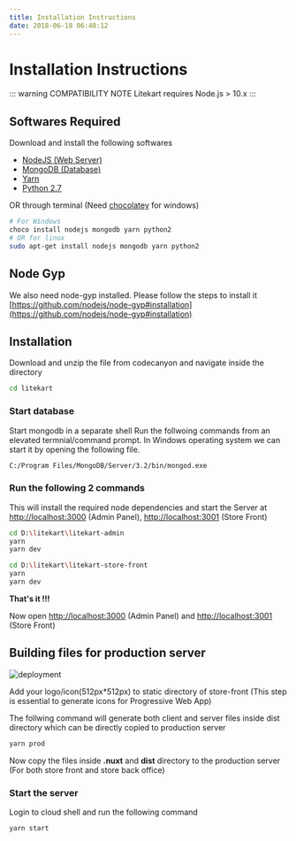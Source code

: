 ```yaml
---
title: Installation Instructions
date: 2018-06-18 06:40:12
---
```


# Installation Instructions
::: warning COMPATIBILITY NOTE
Litekart requires Node.js > 10.x
:::

## Softwares Required
Download and install the following softwares
- [NodeJS (Web Server)](https://nodejs.org/en/)
- [MongoDB (Database)](https://www.mongodb.com/)
- [Yarn](https://yarnpkg.com/en/docs/install)
- [Python 2.7](https://www.python.org/downloads/release/python-2715/)

OR through terminal (Need [chocolatey](https://chocolatey.org/) for windows)
``` bash
# For Windows
choco install nodejs mongodb yarn python2
# OR for linux
sudo apt-get install nodejs mongodb yarn python2
```

## Node Gyp
We also need node-gyp installed. Please follow the steps to install it
[https://github.com/nodejs/node-gyp#installation](https://github.com/nodejs/node-gyp#installation)

## Installation
Download and unzip the file from codecanyon and navigate inside the directory

``` bash
cd litekart
```
### Start database
Start mongodb in a separate shell
Run the follwoing commands from an elevated termnial/command prompt. In Windows operating system we can start it by opening the following file.
  ``` bash
  C:/Program Files/MongoDB/Server/3.2/bin/mongod.exe
  ```  

### Run the following 2 commands
  This will install the required node dependencies and start the Server at [http://localhost:3000](http://localhost:3000) (Admin Panel), [http://localhost:3001](http://localhost:3001) (Store Front) 
  ``` bash
cd D:\litekart\litekart-admin
yarn
yarn dev
  ```  
  ``` bash
cd D:\litekart\litekart-store-front
yarn
yarn dev
  ```  
**That's it !!!**

Now open [http://localhost:3000](http://localhost:3000) (Admin Panel) and [http://localhost:3001](http://localhost:3001) (Store Front) 


## Building files for production server

<img src="./img/deploy.png" alt="deployment"/>

Add your logo/icon(512px*512px) to static directory of store-front (This step is essential to generate icons for Progressive Web App)

The follwing command will generate both client and server files inside dist directory which can be directly copied to production server
  ``` bash
yarn prod
  ```  
Now copy the files inside **.nuxt** and **dist** directory to the production server (For both store front and store back office)

### Start the server
Login to cloud shell and run the following command
  ``` bash
yarn start
  ```  
